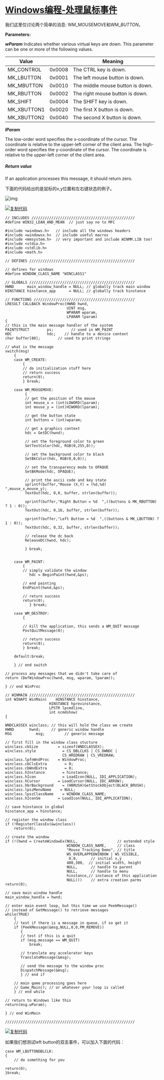 # [Windows编程-处理鼠标事件](https://www.cnblogs.com/bruce81/archive/2013/02/12/2910394.html)

我们这里仅讨论两个简单的消息: WM_MOUSEMOVE和WM_*BUTTON*。

**Parameters:**

***wParam*** 
Indicates whether various virtual keys are down. This parameter can be one or more of the following values. 

| Value       |        | Meaning                          |
| ----------- | ------ | -------------------------------- |
| MK_CONTROL  | 0x0008 | The CTRL key is down.            |
| MK_LBUTTON  | 0x0001 | The left mouse button is down.   |
| MK_MBUTTON  | 0x0010 | The middle mouse button is down. |
| MK_RBUTTON  | 0x0002 | The right mouse button is down.  |
| MK_SHIFT    | 0x0004 | The SHIFT key is down.           |
| MK_XBUTTON1 | 0x0020 | The first X button is down.      |
| MK_XBUTTON2 | 0x0040 | The second X button is down.     |

***lParam***

The low-order word specifies the x-coordinate of the cursor. The  coordinate is relative to the upper-left corner of the client area. The  high-order word specifies the y-coordinate of the cursor. The coordinate is relative to the upper-left corner of the client area.

##### *Return value*

If an application processes this message, it should return zero.

下面的代码给出的是鼠标的x,y位置和左右键状态的例子。

![img](https://images.cnblogs.com/OutliningIndicators/ExpandedBlockStart.gif)

[![复制代码](https://common.cnblogs.com/images/copycode.gif)](javascript:void(0);)

```
// INCLUDES ///////////////////////////////////////////////
#define WIN32_LEAN_AND_MEAN  // just say no to MFC

#include <windows.h>   // include all the windows headers
#include <windowsx.h>  // include useful macros
#include <mmsystem.h>  // very important and include WINMM.LIB too!
#include <stdio.h>
#include <stdlib.h>
#include <math.h>

// DEFINES ////////////////////////////////////////////////

// defines for windows 
#define WINDOW_CLASS_NAME "WINCLASS1"

// GLOBALS ////////////////////////////////////////////////
HWND      main_window_handle = NULL; // globally track main window
HINSTANCE hinstance_app      = NULL; // globally track hinstance

// FUNCTIONS //////////////////////////////////////////////
LRESULT CALLBACK WindowProc(HWND hwnd, 
                            UINT msg, 
                            WPARAM wparam, 
                            LPARAM lparam)
{
// this is the main message handler of the system
PAINTSTRUCT        ps;        // used in WM_PAINT
HDC                hdc;    // handle to a device context
char buffer[80];        // used to print strings

// what is the message 
switch(msg)
    {    
    case WM_CREATE: 
        {
        // do initialization stuff here
        // return success
        return(0);
        } break;

    case WM_MOUSEMOVE:
         {
         // get the position of the mouse
         int mouse_x = (int)LOWORD(lparam);
         int mouse_y = (int)HIWORD(lparam);

         // get the button state
         int buttons = (int)wparam;

         // get a graphics context
         hdc = GetDC(hwnd);

         // set the foreground color to green
         SetTextColor(hdc, RGB(0,255,0));
         
         // set the background color to black
         SetBkColor(hdc, RGB(0,0,0));
         
         // set the transparency mode to OPAQUE
         SetBkMode(hdc, OPAQUE);

         // print the ascii code and key state
         sprintf(buffer,"Mouse (X,Y) = (%d,%d)      ",mouse_x,mouse_y);
         TextOut(hdc, 0,0, buffer, strlen(buffer));

         sprintf(buffer,"Right Button = %d  ",((buttons & MK_RBUTTON) ? 1 : 0));
         TextOut(hdc, 0,16, buffer, strlen(buffer));

         sprintf(buffer,"Left Button = %d  ",((buttons & MK_LBUTTON) ? 1 : 0));
         TextOut(hdc, 0,32, buffer, strlen(buffer));

         // release the dc back
         ReleaseDC(hwnd, hdc);

         } break;


    case WM_PAINT: 
        {
        // simply validate the window 
           hdc = BeginPaint(hwnd,&ps);     
        
        // end painting
        EndPaint(hwnd,&ps);

        // return success
        return(0);
           } break;

    case WM_DESTROY: 
        {

        // kill the application, this sends a WM_QUIT message 
        PostQuitMessage(0);

        // return success
        return(0);
        } break;

    default:break;

    } // end switch

// process any messages that we didn't take care of 
return (DefWindowProc(hwnd, msg, wparam, lparam));

} // end WinProc

// WINMAIN ////////////////////////////////////////////////
int WINAPI WinMain(    HINSTANCE hinstance,
                    HINSTANCE hprevinstance,
                    LPSTR lpcmdline,
                    int ncmdshow)
{

WNDCLASSEX winclass; // this will hold the class we create
HWND       hwnd;     // generic window handle
MSG           msg;         // generic message

// first fill in the window class stucture
winclass.cbSize         = sizeof(WNDCLASSEX);
winclass.style            = CS_DBLCLKS | CS_OWNDC | 
                          CS_HREDRAW | CS_VREDRAW;
winclass.lpfnWndProc    = WindowProc;
winclass.cbClsExtra        = 0;
winclass.cbWndExtra        = 0;
winclass.hInstance        = hinstance;
winclass.hIcon            = LoadIcon(NULL, IDI_APPLICATION);
winclass.hCursor        = LoadCursor(NULL, IDC_ARROW); 
winclass.hbrBackground    = (HBRUSH)GetStockObject(BLACK_BRUSH);
winclass.lpszMenuName    = NULL;
winclass.lpszClassName    = WINDOW_CLASS_NAME;
winclass.hIconSm        = LoadIcon(NULL, IDI_APPLICATION);

// save hinstance in global
hinstance_app = hinstance;

// register the window class
if (!RegisterClassEx(&winclass))
    return(0);

// create the window
if (!(hwnd = CreateWindowEx(NULL,                  // extended style
                            WINDOW_CLASS_NAME,     // class
                            "Mouse Tracking Demo", // title
                            WS_OVERLAPPEDWINDOW | WS_VISIBLE,
                             0,0,      // initial x,y
                            400,300,  // initial width, height
                            NULL,      // handle to parent 
                            NULL,      // handle to menu
                            hinstance,// instance of this application
                            NULL)))    // extra creation parms
return(0);

// save main window handle
main_window_handle = hwnd;

// enter main event loop, but this time we use PeekMessage()
// instead of GetMessage() to retrieve messages
while(TRUE)
    {
    // test if there is a message in queue, if so get it
    if (PeekMessage(&msg,NULL,0,0,PM_REMOVE))
       { 
       // test if this is a quit
       if (msg.message == WM_QUIT)
           break;
    
       // translate any accelerator keys
       TranslateMessage(&msg);

       // send the message to the window proc
       DispatchMessage(&msg);
       } // end if
    
    // main game processing goes here
    // Game_Main(); // or whatever your loop is called
    } // end while

// return to Windows like this
return(msg.wParam);

} // end WinMain

///////////////////////////////////////////////////////////
```

[![复制代码](https://common.cnblogs.com/images/copycode.gif)](javascript:void(0);)

如果我们想测试left button的双击事件，可以加入下面的代码：

```
case WM_LBUTTONDBLCLK:
{
    // do something for you

return(0);
}break;
```